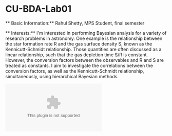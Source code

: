 # CU-BDA-Lab01

** Basic Information:**  Rahul Shetty, MPS Student, final semester

** Interests:**  I'm interested in performing Bayesian analysis for a variety of research problems in astronomy.  One example is the relationship between the star formation rate R and the gas surface density S, known as the Kennicutt-Schmidt relationship.  Those quantities are often discussed as a linear relationship, such that the gas depletion time S/R is constant.   However, the conversion factors between the observables and R and S are treated as constants.  I aim to investigate the correlations between the conversion factors, as well as the Kennicutt-Schmidt relationship, simultaneously, using hierarchical Bayesian methods.

![](~/BAYES/KS_TH/LETTER/M51only_tdep.eps?raw=true) 


